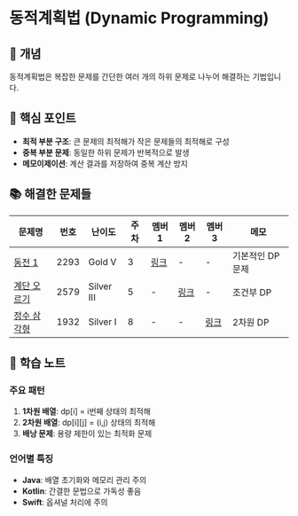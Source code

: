 # 동적계획법 (Dynamic Programming)

## 📖 개념
동적계획법은 복잡한 문제를 간단한 여러 개의 하위 문제로 나누어 해결하는 기법입니다.

## 🔑 핵심 포인트
- **최적 부분 구조**: 큰 문제의 최적해가 작은 문제들의 최적해로 구성
- **중복 부분 문제**: 동일한 하위 문제가 반복적으로 발생
- **메모이제이션**: 계산 결과를 저장하여 중복 계산 방지

## 📚 해결한 문제들

| 문제명 | 번호 | 난이도 | 주차 | 멤버1 | 멤버2 | 멤버3 | 메모 |
|--------|------|--------|------|--------|--------|--------|------|
| [동전 1](https://www.acmicpc.net/problem/2293) | 2293 | Gold V | 3 | [링크](#) | - | - | 기본적인 DP 문제 |
| [계단 오르기](https://www.acmicpc.net/problem/2579) | 2579 | Silver III | 5 | - | [링크](#) | - | 조건부 DP |
| [정수 삼각형](https://www.acmicpc.net/problem/1932) | 1932 | Silver I | 8 | - | - | [링크](#) | 2차원 DP |


## 📝 학습 노트
### 주요 패턴
1. **1차원 배열**: dp[i] = i번째 상태의 최적해
2. **2차원 배열**: dp[i][j] = (i,j) 상태의 최적해
3. **배낭 문제**: 용량 제한이 있는 최적화 문제

### 언어별 특징
- **Java**: 배열 초기화와 메모리 관리 주의
- **Kotlin**: 간결한 문법으로 가독성 좋음
- **Swift**: 옵셔널 처리에 주의